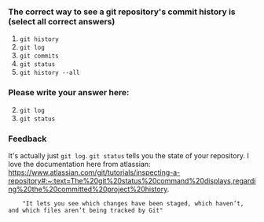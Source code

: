 ### The correct way to see a git repository's commit history is (select all correct answers)

1. `git history`
2. `git log`
3. `git commits`
4. `git status`
5. `git history --all`


### Please write your answer here:
2. `git log`
4. `git status`

### Feedback
It's actually just `git log`. `git status` tells you the state of your repository. I love the documentation here from atlassian: https://www.atlassian.com/git/tutorials/inspecting-a-repository#:~:text=The%20git%20status%20command%20displays,regarding%20the%20committed%20project%20history.

        "It lets you see which changes have been staged, which haven’t, and which files aren’t being tracked by Git"